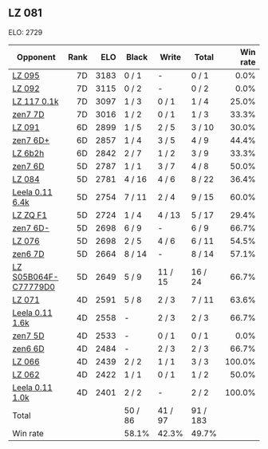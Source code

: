 ## LZ 081 ##

ELO: 2729

Opponent | Rank | ELO | Black | Write | Total | Win rate
---------|-----:|----:|-------|-------|-------|-------:
[LZ 095](LZ%20095.md) | 7D | 3183 | 0 / 1 | - | 0 / 1 | 0.0%
[LZ 092](LZ%20092.md) | 7D | 3115 | 0 / 2 | - | 0 / 2 | 0.0%
[LZ 117 0.1k](LZ%20117%200.1k.md) | 7D | 3097 | 1 / 3 | 0 / 1 | 1 / 4 | 25.0%
[zen7 7D](zen7%207D.md) | 7D | 3016 | 1 / 2 | 0 / 1 | 1 / 3 | 33.3%
[LZ 091](LZ%20091.md) | 6D | 2899 | 1 / 5 | 2 / 5 | 3 / 10 | 30.0%
[zen7 6D+](zen7%206D+.md) | 6D | 2857 | 1 / 4 | 3 / 5 | 4 / 9 | 44.4%
[LZ 6b2h](LZ%206b2h.md) | 6D | 2842 | 2 / 7 | 1 / 2 | 3 / 9 | 33.3%
[zen7 6D](zen7%206D.md) | 5D | 2787 | 1 / 1 | 3 / 7 | 4 / 8 | 50.0%
[LZ 084](LZ%20084.md) | 5D | 2781 | 4 / 16 | 4 / 6 | 8 / 22 | 36.4%
[Leela 0.11 6.4k](Leela%200.11%206.4k.md) | 5D | 2754 | 7 / 11 | 2 / 4 | 9 / 15 | 60.0%
[LZ ZQ F1](LZ%20ZQ%20F1.md) | 5D | 2724 | 1 / 4 | 4 / 13 | 5 / 17 | 29.4%
[zen7 6D-](zen7%206D-.md) | 5D | 2698 | 6 / 9 | - | 6 / 9 | 66.7%
[LZ 076](LZ%20076.md) | 5D | 2698 | 2 / 5 | 4 / 6 | 6 / 11 | 54.5%
[zen6 7D](zen6%207D.md) | 5D | 2664 | 8 / 14 | - | 8 / 14 | 57.1%
[LZ S05B064F-C77779D0](LZ%20S05B064F-C77779D0.md) | 5D | 2649 | 5 / 9 | 11 / 15 | 16 / 24 | 66.7%
[LZ 071](LZ%20071.md) | 4D | 2591 | 5 / 8 | 2 / 3 | 7 / 11 | 63.6%
[Leela 0.11 1.6k](Leela%200.11%201.6k.md) | 4D | 2558 | - | 2 / 3 | 2 / 3 | 66.7%
[zen7 5D](zen7%205D.md) | 4D | 2533 | - | 0 / 1 | 0 / 1 | 0.0%
[zen6 6D](zen6%206D.md) | 4D | 2484 | - | 2 / 3 | 2 / 3 | 66.7%
[LZ 066](LZ%20066.md) | 4D | 2439 | 2 / 2 | 1 / 1 | 3 / 3 | 100.0%
[LZ 062](LZ%20062.md) | 4D | 2422 | 1 / 1 | 0 / 1 | 1 / 2 | 50.0%
[Leela 0.11 1.0k](Leela%200.11%201.0k.md) | 4D | 2401 | 2 / 2 | - | 2 / 2 | 100.0%
Total | | | 50 / 86 | 41 / 97 | 91 / 183 | 
Win rate| | | 58.1% | 42.3% | 49.7% | 

